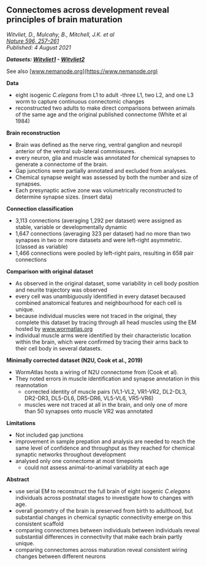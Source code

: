 ## Connectomes across development reveal principles of brain maturation
_Witvliet, D., Mulcahy, B., Mitchell, J.K. et al_<br>
*[Nature 596, 257–261](https://doi.org/10.1371/journal.pcbi.1001066)*<br>
_Published: 4 August 2021_


_**Datasets: [Witvliet1](Witvliet1_data.md) - [Witvliet2](Witvliet2_data.md)**_

See also [www.nemanode.org](https://www.nemanode.org)

**Data**

- eight isogenic _C.elegans_ from L1 to adult
  -three L1, two L2, and one L3 worm to capture continuous connectomic changes
- reconstructed two adults to make direct comparisons between animals of the same age and the original published connectome (White et al 1984)

**Brain reconstruction**

- Brain was defined as the nerve ring, ventral ganglion and neuropil anterior of the ventral sub-lateral commissures.
- every neuron, glia and muscle was annotated for chemical synapses to generate a connectome of the brain.
- Gap junctions were partially annotated and excluded from analyses.
- Chemical synapse weight was assessed by both the number and size of synapses.
- Each presynaptic active zone was volumetrically reconstructed to determine synapse sizes. (insert data)

**Connection classification**

- 3,113 connections (averaging 1,292 per dataset) were assigned as stable, variable or developmentally dynamic
- 1,647 connections (averaging 323 per dataset) had no more than two synapses in two or more datasets and were left-right asymmetric. (classed as variable)
- 1,466 connections were pooled by left-right pairs, resulting in 658 pair connections

**Comparison with original dataset**

- As observed in the original dataset, some variability in cell body position and neurite trajectory was observed
- every cell was unambiguously identified in every dataset becaused combined anatomical features and neighbourhood for each cell is unique.
- because individual muscles were not traced in the original, they complete this dataset by tracing through all head muscles using the EM hosted by www.wormatlas.org
- individual muscle arms were identified by their characteristic location within the brain, which were confirmed by tracing their arms back to their cell body in several datasets.

**Minimally corrected dataset (N2U, Cook et al., 2019)**

- WormAtlas hosts a wiring of N2U connectome from (Cook et al).
- They noted errors in muscle identification and synapse annotation in this reannotation
  - corrected identity of muscle pairs (VL1-VL2, VR1-VR2, DL2-DL3, DR2-DR3, DL5-DL6, DR5-DR6, VL5-VL6, VR5-VR6)
  - muscles were not traced at all in the brain, and only one of more than 50 synapses onto muscle VR2 was annotated

**Limitations**

- Not included gap junctions
- improvement in sample prepation and analysis are needed to reach the same level of confidence and throughput as they reached for chemical synaptic networks throughout development
- analysed only one connectome at most timepoints
  - could not assess animal-to-animal variability at each age 

**Abstract**

- use serial EM to reconstruct the full brain of eight isogenic _C.elegans_ individuals across postnatal stages to investigate how to changes with age.
- overall geometry of the brain is preserved from birth to adulthood, but substantial changes in chemical synaptic connectivity emerge on this consistent scaffold
- comparing connectomes between individuals between individuals reveal substantial differences in connectivity that make each brain partly unique.
- comparing connectomes across maturation reveal consistent wiring changes between different neurons
